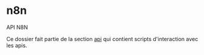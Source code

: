 # n8n

API N8N

Ce dossier fait partie de la section [api](..) qui contient scripts d'interaction avec les apis.
